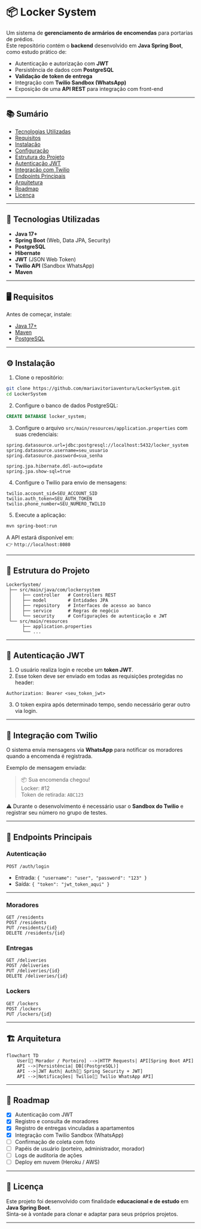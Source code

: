 # 📦 Locker System

Um sistema de **gerenciamento de armários de encomendas** para portarias de prédios.  
Este repositório contém o **backend** desenvolvido em **Java Spring Boot**, como estudo prático de:

- Autenticação e autorização com **JWT**
- Persistência de dados com **PostgreSQL**
- **Validação de token de entrega**
- Integração com **Twilio Sandbox (WhatsApp)**
- Exposição de uma **API REST** para integração com front-end

---

## 📚 Sumário

- [Tecnologias Utilizadas](#-tecnologias-utilizadas)  
- [Requisitos](#-requisitos)  
- [Instalação](#-instalação)  
- [Configuração](#-configuração)  
- [Estrutura do Projeto](#-estrutura-do-projeto)  
- [Autenticação JWT](#-autenticação-jwt)  
- [Integração com Twilio](#-integração-com-twilio)  
- [Endpoints Principais](#-endpoints-principais)  
- [Arquitetura](#-arquitetura)  
- [Roadmap](#-roadmap)  
- [Licença](#-licença)  

---

## 🚀 Tecnologias Utilizadas

- **Java 17+**
- **Spring Boot** (Web, Data JPA, Security)
- **PostgreSQL**
- **Hibernate**
- **JWT** (JSON Web Token)
- **Twilio API** (Sandbox WhatsApp)
- **Maven**

---

## 🖥️ Requisitos

Antes de começar, instale:

- [Java 17+](https://adoptium.net/)  
- [Maven](https://maven.apache.org/)  
- [PostgreSQL](https://www.postgresql.org/)  

---

## ⚙️ Instalação

1. Clone o repositório:

```bash
git clone https://github.com/mariavitoriaventura/LockerSystem.git
cd LockerSystem
```

2. Configure o banco de dados PostgreSQL:

```sql
CREATE DATABASE locker_system;
```

3. Configure o arquivo `src/main/resources/application.properties` com suas credenciais:

```properties
spring.datasource.url=jdbc:postgresql://localhost:5432/locker_system
spring.datasource.username=seu_usuario
spring.datasource.password=sua_senha

spring.jpa.hibernate.ddl-auto=update
spring.jpa.show-sql=true
```

4. Configure o Twilio para envio de mensagens:

```properties
twilio.account_sid=SEU_ACCOUNT_SID
twilio.auth_token=SEU_AUTH_TOKEN
twilio.phone_number=SEU_NUMERO_TWILIO
```

5. Execute a aplicação:

```bash
mvn spring-boot:run
```

A API estará disponível em:  
👉 `http://localhost:8080`

---

## 📂 Estrutura do Projeto

```
LockerSystem/
 ├── src/main/java/com/lockersystem
 │    ├── controller   # Controllers REST
 │    ├── model        # Entidades JPA
 │    ├── repository   # Interfaces de acesso ao banco
 │    ├── service      # Regras de negócio
 │    └── security     # Configurações de autenticação e JWT
 └── src/main/resources
      ├── application.properties
      └── ...
```

---

## 🔑 Autenticação JWT

1. O usuário realiza login e recebe um **token JWT**.  
2. Esse token deve ser enviado em todas as requisições protegidas no header:

```
Authorization: Bearer <seu_token_jwt>
```

3. O token expira após determinado tempo, sendo necessário gerar outro via login.

---

## 💬 Integração com Twilio

O sistema envia mensagens via **WhatsApp** para notificar os moradores quando a encomenda é registrada.  

Exemplo de mensagem enviada:  
> 📦 Sua encomenda chegou!  
> Locker: #12  
> Token de retirada: `ABC123`

⚠️ Durante o desenvolvimento é necessário usar o **Sandbox do Twilio** e registrar seu número no grupo de testes.

---

## 📡 Endpoints Principais

### Autenticação
```
POST /auth/login
```
- Entrada: `{ "username": "user", "password": "123" }`
- Saída: `{ "token": "jwt_token_aqui" }`

---

### Moradores
```
GET /residents
POST /residents
PUT /residents/{id}
DELETE /residents/{id}
```

### Entregas
```
GET /deliveries
POST /deliveries
PUT /deliveries/{id}
DELETE /deliveries/{id}
```

### Lockers
```
GET /lockers
POST /lockers
PUT /lockers/{id}
```

---

## 🏗️ Arquitetura

```mermaid
flowchart TD
    User[👤 Morador / Porteiro] -->|HTTP Requests| API[Spring Boot API]
    API -->|Persistência| DB[(PostgreSQL)]
    API -->|JWT Auth| Auth[🔑 Spring Security + JWT]
    API -->|Notificações| Twilio[💬 Twilio WhatsApp API]
```

---

## 🔮 Roadmap

- [x] Autenticação com JWT  
- [x] Registro e consulta de moradores  
- [x] Registro de entregas vinculadas a apartamentos  
- [x] Integração com Twilio Sandbox (WhatsApp)  
- [ ] Confirmação de coleta com foto  
- [ ] Papéis de usuário (porteiro, administrador, morador)  
- [ ] Logs de auditoria de ações  
- [ ] Deploy em nuvem (Heroku / AWS)  

---

## 📜 Licença

Este projeto foi desenvolvido com finalidade **educacional e de estudo** em **Java Spring Boot**.  
Sinta-se à vontade para clonar e adaptar para seus próprios projetos.  

---
